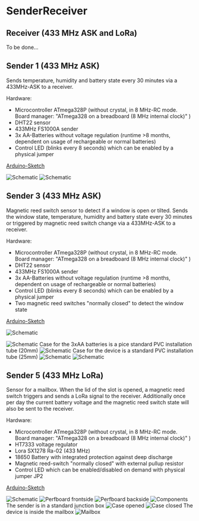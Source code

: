 # SenderReceiver
## Receiver (433 MHz ASK and LoRa)
To be done...
## Sender 1 (433 MHz ASK)
Sends temperature, humidity and battery state every 30 minutes via a 433MHz-ASK to a receiver.

Hardware:
* Microcontroller ATmega328P (without crystal, in 8 MHz-RC mode. Board manager: "ATmega328 on a breadboard (8 MHz internal clock)" ) 
* DHT22 sensor
* 433MHz FS1000A sender
* 3x AA-Batteries without voltage regulation (runtime >8 months, dependent on usage of rechargeable or normal batteries)
* Control LED (blinks every 8 seconds) which can be enabled by a physical jumper

[Arduino-Sketch](/Sender1/Sender1.ino)

![Schematic](assets/images/Sender1/Schematic.png)
![Schematic](assets/images/Sender1/Device.jpg)

## Sender 3 (433 MHz ASK)
Magnetic reed switch sensor to detect if a window is open or tilted. Sends the window state, temperature, humidity and battery state every 30 minutes or triggered by magnetic reed switch change via a 433MHz-ASK to a receiver.

Hardware:
* Microcontroller ATmega328P (without crystal, in 8 MHz-RC mode. Board manager: "ATmega328 on a breadboard (8 MHz internal clock)" ) 
* DHT22 sensor
* 433MHz FS1000A sender
* 3x AA-Batteries without voltage regulation (runtime >8 months, dependent on usage of rechargeable or normal batteries)
* Control LED (blinks every 8 seconds) which can be enabled by a physical jumper
* Two magnetic reed switches "normally closed" to detect the window state

[Arduino-Sketch](/Sender3/Sender3.ino)

![Schematic](assets/images/Sender3/Schematic.png)

![Schematic](assets/images/Sender3/PCB.jpg)
Case for the 3xAA batteries is a pice standard PVC installation tube (20mm)
![Schematic](assets/images/Sender3/BatteriesPCB.jpg)
Case for the device is a standard PVC installation tube (25mm)
![Schematic](assets/images/Sender3/Case.jpg)
![Schematic](assets/images/Sender3/WindowReedSwitches.jpg)

## Sender 5 (433 MHz LoRa)
Sensor for a mailbox. When the lid of the slot is opened, a magnetic reed switch triggers and sends a LoRa signal to the receiver. Additionally once per day the current battery voltage and the magnetic reed switch state will also be sent to the receiver.

Hardware:
* Microcontroller ATmega328P (without crystal, in 8 MHz-RC mode. Board manager: "ATmega328 on a breadboard (8 MHz internal clock)" ) 
* HT7333 voltage regulator
* Lora SX1278 Ra-02 (433 MHz)
* 18650 Battery with integrated protection against deep discharge
* Magnetic reed-switch "normally closed" with external pullup resistor
* Control LED which can be enabled/disabled on demand with physical jumper JP2

[Arduino-Sketch](/Sender5/Sender5.ino)

![Schematic](assets/images/Sender5/Schematic.png)
![Perfboard frontside](assets/images/Sender5/PerfboardFrontside.jpg)
![Perfboard backside](assets/images/Sender5/PerfboardBackside.jpg)
![Components](assets/images/Sender5/Components.jpg)
The sender is in a standard junction box
![Case opened](assets/images/Sender5/CaseOpened.jpg)
![Case closed](assets/images/Sender5/CaseClosed.jpg)
The device is inside the mailbox
![Mailbox](assets/images/Sender5/Mailbox.jpg)
